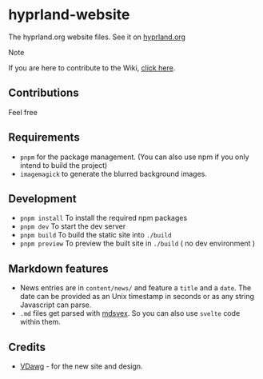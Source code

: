 # hyprland-website

The hyprland.org website files. See it on [hyprland.org](https://hyprland.org)

> [!NOTE]  
> If you are here to contribute to the Wiki, [click here](https://github.com/hyprwm/hyprland-wiki).

## Contributions

Feel free

## Requirements

- `pnpm` for the package management. (You can also use npm if you only intend to build the project)
- `imagemagick` to generate the blurred background images.

## Development

- `pnpm install` To install the required npm packages
- `pnpm dev` To start the dev server
- `pnpm build` To build the static site into `./build`
- `pnpm preview` To preview the built site in `./build` ( no dev environment )

## Markdown features

- News entries are in `content/news/` and feature a `title` and a `date`. The date can be provided as an Unix timestamp in seconds or as any string Javascript can parse.
- `.md` files get parsed with [mdsvex](https://github.com/pngwn/mdsvex). So you can also use `svelte` code within them.

## Credits

- [VDawg](https://github.com/vdawg-git) - for the new site and design.
